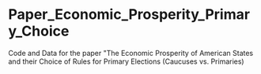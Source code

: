 # Paper_Economic_Prosperity_Primary_Choice
Code and Data for the paper "The Economic Prosperity of American States and their Choice of Rules for Primary Elections (Caucuses vs. Primaries)
